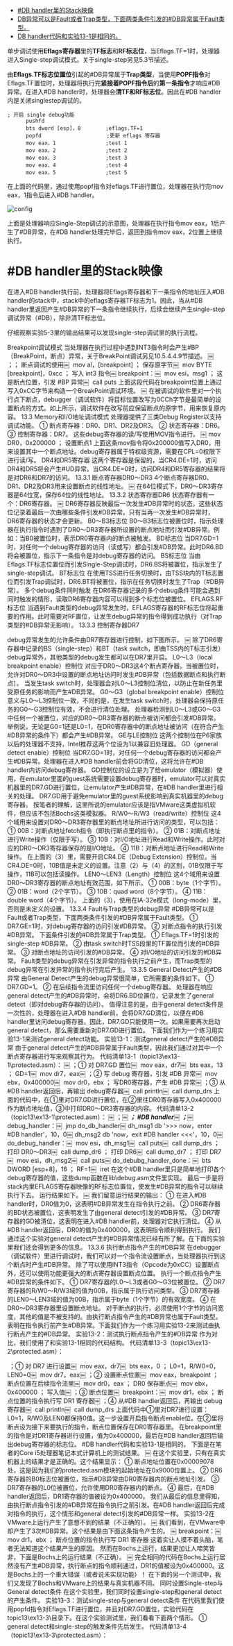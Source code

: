 
<!-- @import "[TOC]" {cmd="toc" depthFrom=1 depthTo=6 orderedList=false} -->

<!-- code_chunk_output -->

- [#DB handler里的Stack映像](#db-handler里的stack映像)
- [DB异常可以是Fault或者Trap类型，下面两类条件引发的#DB异常属于Fault类型。](#db异常可以是fault或者trap类型下面两类条件引发的db异常属于fault类型)
- [DB handler代码和实验13-1是相同的。](#db-handler代码和实验13-1是相同的)

<!-- /code_chunk_output -->

单步调试使用**Eflags寄存器**里的**TF标志**和**RF标志位**，当Eflags.TF=1时，处理器进入Single\-step调试模式。关于single\-step另见5.3节描述。

由**Eflags.TF标志位置位**引起的\#DB异常属于**Trap类型**，当使用**POPF指令**对Eflags.TF置位时，处理器将执行完**紧接着POPF指令后**的**第一条指令**才响应#DB异常。在进入#DB handler时，处理器会**清TF和RF标志位**。因此在#DB handler内是关闭singlestep调试的。

```assembly
; 开启 single debug功能
      pushfd
      bts dword [esp]，8        ;eflags.TF=1
      popfd                     ;更新 eflags 寄存器
      mov eax，1                ;test 1
      mov eax，2                ;test 2
      mov eax，3                ;test 3
      mov eax，4                ;test 4
      mov eax，5                ;test 5
```

在上面的代码里，通过使用popf指令对eflags.TF进行置位，处理器在执行完mov eax，1指令后进入#DB handler。

![config](./images/1.png)

上面是处理器响应Single-Step调试的示意图，处理器在执行指令mov eax，1后产生了#DB异常，在#DB handler处理完毕后，返回到指令mov eax，2位置上继续执行。

# #DB handler里的Stack映像

在进入#DB handler执行前，处理器将Eflags寄存器和下一条指令的地址压入#DB handler的stack中，stack中的eflags寄存器TF标志为1。因此，当从#DB handler里返回产生#DB异常的下一条指令继续执行，后续会继续产生single-step调试异常（#DB），除非清TF标志位。

仔细观察实验5-3里的输出结果可以发现single\-step调试里的执行流程。

Breakpoint调试模式
当处理器在执行过程中遇到INT3指令时会产生#BP（BreakPoint，断点）异常，关于BreakPoint调试另见10.5.4.4.9节描述。
￼ ；； 断点调试的使用￼       mov al，[breakpoint]                                ； 保存原字节￼       mov BYTE [breakpoint]，0xcc                       ； 写入 int3 指令￼ breakpoint：￼       mov esi，msg1                                         ； 这是断点位置，引发 #BP 异常￼       call puts
上面这段代码在breakpoint位置上通过写入0xCC字节来构造一个BreakPoint调试环境。
￼
在被调试的软件里对一个执行点下断点，debugger（调试软件）将目标位置改写为0CCh字节是最简单的设置断点的方式。如上所示，调试软件在改写前应保留断点的原字节，用来恢复原内容。
13.3 Memory和I/O地址调试模式
处理器提供了三类Debug Register以支持调试功能。
① 断点寄存器：DR0、DR1、DR2及DR3。
② 状态寄存器：DR6。
③ 控制寄存器：DR7。
这些debug寄存器的读/写使用MOV指令进行。
￼ mov DR0，0x200000             ； 设置断点1
上面这条mov指令将0x200000值写入DR0，用来设置其中一个断点地址。debug寄存器属于特权级资源，需要在CPL=0权限下进行读/写。
DR4和DR5寄存器
这两个寄存器是保留的，当CR4.DE=1时，访问DR4和DR5将会产生#UD异常。当CR4.DE=0时，访问DR4和DR5寄存器的结果将是对DR6和DR7的访问。
13.3.1 断点寄存器DR0～DR3
4个断点寄存器DR0、DR1、DR2及DR3用来设置断点的线性地址。
￼
在64位模式下，DR0～DR3寄存器是64位宽，保存64位的线性地址。
13.3.2 状态寄存器DR6
状态寄存器有一个：DR6寄存器。
￼
DR6寄存器反映最后一次发生#DB异常时的状态，这些状态位记录着最后一次由哪些条件引发#DB异常。只有当再一次发生#DB异常时，DR6寄存器的状态才会更新。
B0～B3标志位
B0～B3标志位被置位时，指示处理器在执行指令时遇到了DR0～DR3寄存器所设置的断点地址而引发#DB异常。例如：当B0被置位时，表示DR0寄存器内的断点被触发。
BD标志位
当DR7.GD=1时，对任何一个debug寄存器的访问（读或写）都会引发#DB异常。此时DR6.BD将会被置位，指示下一条指令是对debug寄存器的访问。
BS标志位
当由Eflags.TF标志位置位而引发Single-Step调试时，DR6.BS将被置位，指示发生了single-step调试。
BT标志位
在使用TSS进行任务切换时，由TSS块内的T标志置位而引发Trap调试时，DR6.BT将被置位，指示在任务切换时发生了Trap（#DB异常）。
多个debug条件同时触发
在DR6寄存器记录的多个debug条件可能会遇到同时触发的情形，读取DR6寄存器内容可以得到多个标志位被置位。
EFLAGS.RF标志位
当遇到Fault类型的debug异常发生时，EFLAGS寄存器的RF标志位将起重要的作用。此时需要对RF置位，让发生debug异常的指令得到成功执行（对Trap类型的#DB异常无影响）。
13.3.3 控制寄存器DR7

debug异常发生的允许条件由DR7寄存器进行控制，如下图所示。
￼
除了DR6寄存器中记录的BS（single-step）和BT（task switch，即由TSS内的T标志引发）debug异常外，其他类型的debug发生都可以在DR7里开启。
L0～L3（local breakpoint enable）控制位
对应于DR0～DR3这4个断点寄存器。当被置位时，允许对DR0～DR3中设置的断点地址访问时发生#DB异常（包括数据断点和执行断点）。
当发生task switch时，处理器会对L0～L3控制位清位，以防止在新任务里受原任务的影响而产生#DB异常。
G0～G3（global breakpoint enable）控制位
意义与L0～L3控制位一致，不同的是，在发生task switch时，处理器会保持原任务的G0～G3控制位有效，不会进行清位处理。
处理器检测到L0～L3或G0～G3中任何一个被置位，对应的DR0～DR3寄存器的断点被访问都会引发#DB异常。
举例说，无论是G0=1还是L0=1，在DR0寄存器中的断点地址被访问（在符合产生#DB异常的条件下）都会产生#DB异常。
GE与LE控制位
这两个控制位在P6家族以后的处理器不支持，Intel推荐这两个位设为1以兼容旧处理器。
GD（general detect enable）控制位
当DR7.GD=1时，对任何一个debug寄存器的访问都会产生#DB异常。处理器在进入#DB handler前会将GD清位，这将允许在#DB handler内访问debug寄存器。
GD控制位的设立是为了给emulator（模拟器）使用，在emulator里面的guest系统需要设置debug寄存器时，emulator可以对真实机器里的DR7.GD进行置位，让emulator产生#DB异常，在#DB handler里进行相关的处理。
DR7.GD用于避免emulator里的guest系统影响到真实机器里的debug寄存器。
按笔者的理解，这里所说的emulator应该是指VMware这类虚拟机软件，但应该不包括Bochs这类模拟器。
R/W0～R/W3（read/write）控制位
这4个域用来设置对DR0～DR3寄存器里的断点地址所进行访问的类型，可以包括：
① 00B：对断点地址fetch指令（即执行断点里的指令）。
② 01B：对断点地址进行Write操作（仅限于写）。
③ 10B：对I/O地址进行Read和Write操作。此时对应的DR0～DR3寄存器保存的是I/O地址。
④ 11B：对断点地址进行Read和Write操作。
在上面的（3）里，需要开启CR4.DE（Debug Extension）控制位。当CR4.DE=0时，10B值是未定义的设置。注意（2）与（4）的区别，01B仅限于写操作，11B可以包括读操作。
LEN0～LEN3（Length）控制位
这4个域用来设置DR0～DR3寄存器的断点地址有效范围，如下所示。
① 00B：byte（1个字节）。
② 01B：word（2个字节）。
③ 10B：quad word（8个字节）。
④ 11B：double word（4个字节）。
上面的（3），使用在IA-32e模式（long-mode）里，否则是未定义的设置。
13.3.4 Fault与Trap类型的debug异常
#DB异常可以是Fault或者Trap类型，下面两类条件引发的#DB异常属于Fault类型。
① DR7.GE=1时，对debug寄存器的访问引发#DB异常。
② 对断点指令的执行引发#DB异常。
下面条件引发的#DB异常属于Trap类型。
① Eflags.TF=1时引发的single-step #DB异常。
② 由task switch时TSS段里的TF置位而引发的#DB异常。
③ 对断点地址的访问引发的#DB异常。
④ 对I/O地址的访问引发的#DB异常。
Fault类型的debug异常在引发异常的指令执行之前产生，而Trap类型的debug异常在引发异常的指令执行完后产生。
13.3.5 General Detect产生的#DB异常
由General Detect产生的debug异常很简单，它所需要的条件如下。
① DR7.GD=1。
② 在后续指令流里访问任何一个debug寄存器。
处理器在响应general detect产生的#DB异常时，会将DR6.BD位置位，记录发生了general detect（即对debug寄存器的访问）。
值得注意的是，由于general detect条件是一次性的，处理器在进入#DB handler前，会将DR7.GD清位，以便在#DB handler里访问debug寄存器。因此，DR7.GD只能使用一次。如果需要再次启动general detect，那么需要重新对DR7.GD进行置位。
下面我们作为一个练习用实验13-1来测试general detect功能。
实验13-1：测试general detect产生的#DB异常
由于general detect产生的#DB异常属于Fault类型，因此我们通过对其中一个断点寄存器进行写来观察其行为。
代码清单13-1（topic13\ex13-1\protected.asm）：
￼ ；① 对 DR7.GD 置位￼       mov eax，dr7￼       bts eax，13                        ； GD=1￼       mov dr7，eax￼ ；② 写 debug 寄存器，引发 #DB 异常￼       mov ebx，0x400000￼       mov dr0，ebx                        ； 写DR0寄存器，产生 #DB 异常￼ ；③ 从#DB handler返回后，再输出 debug寄存器￼       call println￼       call dump_drs
上面的代码中，在①里对DR7.GD进行置位，在②里往DR0寄存器写入0x400000作为断点地址值，③中打印DR0～DR3寄存器的内容。
代码清单13-2（topic13\ex13-1\protected.asm）：
￼ ；*********************************￼ ； #DB handler￼ ；*********************************￼ debug_handler：￼       jmp do_db_handler￼ dh_msg1        db '>>> now，enter #DB handler'，10，0￼ dh_msg2        db 'now，exit #DB handler <<<'，10，0￼ do_debug_handler：￼       mov esi，dh_msg1￼       call puts￼       call dump_drs                                ； 打印 DR0～DR3￼       call dump_dr6                                ； 打印 DR6￼       call dump_dr7                                ； 打印 DR7￼       mov esi，dh_msg2￼       call puts￼ do_debubg_handler_done：￼       bts DWORD [esp+8]，16                      ； RF=1￼       iret
在这个#DB handler里只是简单地打印各个debug寄存器的值，这些dump函数在lib\debug.asm文件里实现。
最后一步是将stack内里EFLAGS寄存器映像的RF标志位置位，使发生#DB异常的指令可以继续执行下去。
运行结果如下。
￼
我们留意运行结果的输出：
① 在进入#DB handler时，DR0值为0，这表明#DB异常发生在指令执行之前。
② DR6寄存器的BD状态被置位，这表明发生了由general detect引发的#DB异常。
③ DR7寄存器的GD被清位，这表明在进入#DB handler前，处理器对它执行清位。
④ 从#DB handler返回后，DR0的值为0x400000，这表明指令顺利得到执行。
我们通过这个实验对general detect产生的#DB异常情况已经有所了解。在下面的实验里我们还会得到更多的信息。
13.3.6 执行断点指令产生的#DB异常
在debugger（调试软件）里进行调试时，我们可以对一个指令流设置断点，当处理器执行到这个断点时产生#DB异常。
除了可以使用INT3指令（Opcode为0xCC）设置断点外，还可以使用功能更强大的断点寄存器设置断点位置。
执行一个断点指令产生#DB异常的条件如下。
① DR7寄存器的L0～L3或者G0～G3位被置位。
② DR7寄存器的R/W0～R/W3域的值为00B，指示属于执行访问类型。
③ DR7寄存器的LEN0～LEN3域的值为00B，指示属于byte（1个字节）的有效宽度。
④ 在DR0～DR3寄存器里设置断点地址。
对于断点的执行，必须使用1个字节的访问宽度，其他的值是不被支持的。由执行断点指令产生的#DB异常也属于Fault类型。表明在指令执行前产生#DB异常。下面我们作为一个练习用实验13-2来测试由执行断点产生的#DB异常。
实验13-2：测试执行断点指令产生的#DB异常
作为对比，我们使用了和实验13-1相同的代码结构。
代码清单13-3（topic13\ex13-2\protected.asm）：

 ；① 对 DR7 进行设置￼       mov eax，dr7￼       bts eax，0                            ； L0=1，R/W0=0，LEN0=0￼       mov dr7，eax￼ ；② 设置断点位置￼       mov eax，breakpoint                 ； 断点位置在后续指令流里￼       mov dr0，eax                          ； DR0 保存断点￼       mov ebx，0x400000                    ； 写入值￼ ；③ 断点位置￼       breakpoint：￼       mov dr1，ebx                           ； 断点位置的指令执行写 DR1 寄存器￼ ；④ 从#DB handler返回后，再输出 debug寄存器￼       call println￼       call dump_drs
上面代码中①里对DR7进行设置：L0=1，R/W0及LEN0都保持0值。这一步设置开启指令断点enable位。在②里将断点设为接下来要执行的指令，断点位置保存在DR0寄存器里。
在breakpoint里的指令是对DR1寄存器进行设置，值为0x400000，最后在#DB handler返回后输出debug寄存器的标志位。
#DB handler代码和实验13-1是相同的。
下面是在笔者的Core i5处理器笔记本式计算机上的测试结果。
￼
在这个实验里，只有在真实机器上的结果才是正确的。这个结果显示：
① 断点地址位置在0x00009078处，这是因为我们的protected.asm模块的起始地址在0x9000位置上。
② DR6寄存器的B0标志位被置位，指示#DB异常由DR0寄存器内的断点地址引发。
③ DR7寄存器的L0位被置位，允许使用DR0寄存器内的断点。
④ 最后，在#DB handler返回后，DR1寄存器的值被设为0x400000。
我们从最后的信息里得知，由执行断点指令引发的#DB异常在指令执行之前引发。在#DB handler返回后完成对指令的执行，这个情形和general detect引发的#DB异常一样。
实验13-2在VMware上运行产生了意想不到的结果（不正确的）。
￼
我们看到，在VMware中却产生了3次#DB异常。这个结果是由下面这条指令产生的。
￼ breakpoint：￼       mov dr1，ebx                           ； 断点位置的指令执行写 DR1 寄存器
这着实让人摸不着头脑，笔者无法知道这个结果产生的原因。
然而在Bochs上运行，结果更加让人啼笑皆非，下面是Bochs上的运行结果（不正确）。
￼
完全相同的代码在Bochs上运行居然没有产生#DB异常，执行断点的指令顺利通过，DR1的值被设为0x400000。这是Bochs上的一个重大错误（或者说未实现功能）！
在下面的另一个测试中，我们又发现了Bochs和VMware上的结果与真实机器不同。
同时设置Single-step与General detect条件
在这个实验里，我们同时设置single-step和general detect的产生条件。
实验13-3：测试single-step与general detect条件
在代码里我们使用popfd指令对Eflags.TF进行置位，并且对DR7.GD置位，实验代码在topic13\ex13-3\目录下。在这个实验测试里，我们看看下面两个情形。
① general detect和single-step的触发条件先后发生。
代码清单13-4（topic13\ex13-3\protected.asm）：


